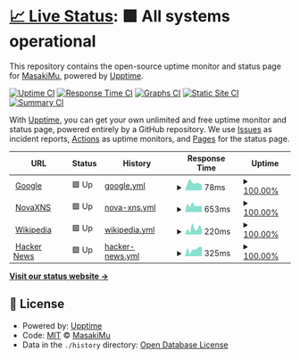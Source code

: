 # [📈 Live Status](https://MasakiMu319.github.io/Upptime): <!--live status--> **🟩 All systems operational**

This repository contains the open-source uptime monitor and status page for [MasakiMu](https://MasakiMu319.github.io/Upptime), powered by [Upptime](https://github.com/upptime/upptime).

[![Uptime CI](https://github.com/MasakiMu319/Upptime/workflows/Uptime%20CI/badge.svg)](https://github.com/MasakiMu319/Upptime/actions?query=workflow%3A%22Uptime+CI%22)
[![Response Time CI](https://github.com/MasakiMu319/Upptime/workflows/Response%20Time%20CI/badge.svg)](https://github.com/MasakiMu319/Upptime/actions?query=workflow%3A%22Response+Time+CI%22)
[![Graphs CI](https://github.com/MasakiMu319/Upptime/workflows/Graphs%20CI/badge.svg)](https://github.com/MasakiMu319/Upptime/actions?query=workflow%3A%22Graphs+CI%22)
[![Static Site CI](https://github.com/MasakiMu319/Upptime/workflows/Static%20Site%20CI/badge.svg)](https://github.com/MasakiMu319/Upptime/actions?query=workflow%3A%22Static+Site+CI%22)
[![Summary CI](https://github.com/MasakiMu319/Upptime/workflows/Summary%20CI/badge.svg)](https://github.com/MasakiMu319/Upptime/actions?query=workflow%3A%22Summary+CI%22)

With [Upptime](https://upptime.js.org), you can get your own unlimited and free uptime monitor and status page, powered entirely by a GitHub repository. We use [Issues](https://github.com/MasakiMu319/Upptime/issues) as incident reports, [Actions](https://github.com/MasakiMu319/Upptime/actions) as uptime monitors, and [Pages](https://MasakiMu319.github.io/Upptime) for the status page.

<!--start: status pages-->
<!-- This summary is generated by Upptime (https://github.com/upptime/upptime) -->
<!-- Do not edit this manually, your changes will be overwritten -->
<!-- prettier-ignore -->
| URL | Status | History | Response Time | Uptime |
| --- | ------ | ------- | ------------- | ------ |
| <img alt="" src="https://icons.duckduckgo.com/ip3/www.google.com.ico" height="13"> [Google](https://www.google.com) | 🟩 Up | [google.yml](https://github.com/MasakiMu319/Upptime/commits/HEAD/history/google.yml) | <details><summary><img alt="Response time graph" src="./graphs/google/response-time-week.png" height="20"> 78ms</summary><br><a href="https://MasakiMu319.github.io/Upptime/history/google"><img alt="Response time 92" src="https://img.shields.io/endpoint?url=https%3A%2F%2Fraw.githubusercontent.com%2FMasakiMu319%2FUpptime%2FHEAD%2Fapi%2Fgoogle%2Fresponse-time.json"></a><br><a href="https://MasakiMu319.github.io/Upptime/history/google"><img alt="24-hour response time 72" src="https://img.shields.io/endpoint?url=https%3A%2F%2Fraw.githubusercontent.com%2FMasakiMu319%2FUpptime%2FHEAD%2Fapi%2Fgoogle%2Fresponse-time-day.json"></a><br><a href="https://MasakiMu319.github.io/Upptime/history/google"><img alt="7-day response time 78" src="https://img.shields.io/endpoint?url=https%3A%2F%2Fraw.githubusercontent.com%2FMasakiMu319%2FUpptime%2FHEAD%2Fapi%2Fgoogle%2Fresponse-time-week.json"></a><br><a href="https://MasakiMu319.github.io/Upptime/history/google"><img alt="30-day response time 94" src="https://img.shields.io/endpoint?url=https%3A%2F%2Fraw.githubusercontent.com%2FMasakiMu319%2FUpptime%2FHEAD%2Fapi%2Fgoogle%2Fresponse-time-month.json"></a><br><a href="https://MasakiMu319.github.io/Upptime/history/google"><img alt="1-year response time 92" src="https://img.shields.io/endpoint?url=https%3A%2F%2Fraw.githubusercontent.com%2FMasakiMu319%2FUpptime%2FHEAD%2Fapi%2Fgoogle%2Fresponse-time-year.json"></a></details> | <details><summary><a href="https://MasakiMu319.github.io/Upptime/history/google">100.00%</a></summary><a href="https://MasakiMu319.github.io/Upptime/history/google"><img alt="All-time uptime 100.00%" src="https://img.shields.io/endpoint?url=https%3A%2F%2Fraw.githubusercontent.com%2FMasakiMu319%2FUpptime%2FHEAD%2Fapi%2Fgoogle%2Fuptime.json"></a><br><a href="https://MasakiMu319.github.io/Upptime/history/google"><img alt="24-hour uptime 100.00%" src="https://img.shields.io/endpoint?url=https%3A%2F%2Fraw.githubusercontent.com%2FMasakiMu319%2FUpptime%2FHEAD%2Fapi%2Fgoogle%2Fuptime-day.json"></a><br><a href="https://MasakiMu319.github.io/Upptime/history/google"><img alt="7-day uptime 100.00%" src="https://img.shields.io/endpoint?url=https%3A%2F%2Fraw.githubusercontent.com%2FMasakiMu319%2FUpptime%2FHEAD%2Fapi%2Fgoogle%2Fuptime-week.json"></a><br><a href="https://MasakiMu319.github.io/Upptime/history/google"><img alt="30-day uptime 100.00%" src="https://img.shields.io/endpoint?url=https%3A%2F%2Fraw.githubusercontent.com%2FMasakiMu319%2FUpptime%2FHEAD%2Fapi%2Fgoogle%2Fuptime-month.json"></a><br><a href="https://MasakiMu319.github.io/Upptime/history/google"><img alt="1-year uptime 100.00%" src="https://img.shields.io/endpoint?url=https%3A%2F%2Fraw.githubusercontent.com%2FMasakiMu319%2FUpptime%2FHEAD%2Fapi%2Fgoogle%2Fuptime-year.json"></a></details>
| <img alt="" src="https://icons.duckduckgo.com/ip3/hk1.pro.xns.one.ico" height="13"> [NovaXNS](https://hk1.pro.xns.one) | 🟩 Up | [nova-xns.yml](https://github.com/MasakiMu319/Upptime/commits/HEAD/history/nova-xns.yml) | <details><summary><img alt="Response time graph" src="./graphs/nova-xns/response-time-week.png" height="20"> 653ms</summary><br><a href="https://MasakiMu319.github.io/Upptime/history/nova-xns"><img alt="Response time 1080" src="https://img.shields.io/endpoint?url=https%3A%2F%2Fraw.githubusercontent.com%2FMasakiMu319%2FUpptime%2FHEAD%2Fapi%2Fnova-xns%2Fresponse-time.json"></a><br><a href="https://MasakiMu319.github.io/Upptime/history/nova-xns"><img alt="24-hour response time 482" src="https://img.shields.io/endpoint?url=https%3A%2F%2Fraw.githubusercontent.com%2FMasakiMu319%2FUpptime%2FHEAD%2Fapi%2Fnova-xns%2Fresponse-time-day.json"></a><br><a href="https://MasakiMu319.github.io/Upptime/history/nova-xns"><img alt="7-day response time 653" src="https://img.shields.io/endpoint?url=https%3A%2F%2Fraw.githubusercontent.com%2FMasakiMu319%2FUpptime%2FHEAD%2Fapi%2Fnova-xns%2Fresponse-time-week.json"></a><br><a href="https://MasakiMu319.github.io/Upptime/history/nova-xns"><img alt="30-day response time 934" src="https://img.shields.io/endpoint?url=https%3A%2F%2Fraw.githubusercontent.com%2FMasakiMu319%2FUpptime%2FHEAD%2Fapi%2Fnova-xns%2Fresponse-time-month.json"></a><br><a href="https://MasakiMu319.github.io/Upptime/history/nova-xns"><img alt="1-year response time 1080" src="https://img.shields.io/endpoint?url=https%3A%2F%2Fraw.githubusercontent.com%2FMasakiMu319%2FUpptime%2FHEAD%2Fapi%2Fnova-xns%2Fresponse-time-year.json"></a></details> | <details><summary><a href="https://MasakiMu319.github.io/Upptime/history/nova-xns">100.00%</a></summary><a href="https://MasakiMu319.github.io/Upptime/history/nova-xns"><img alt="All-time uptime 100.00%" src="https://img.shields.io/endpoint?url=https%3A%2F%2Fraw.githubusercontent.com%2FMasakiMu319%2FUpptime%2FHEAD%2Fapi%2Fnova-xns%2Fuptime.json"></a><br><a href="https://MasakiMu319.github.io/Upptime/history/nova-xns"><img alt="24-hour uptime 100.00%" src="https://img.shields.io/endpoint?url=https%3A%2F%2Fraw.githubusercontent.com%2FMasakiMu319%2FUpptime%2FHEAD%2Fapi%2Fnova-xns%2Fuptime-day.json"></a><br><a href="https://MasakiMu319.github.io/Upptime/history/nova-xns"><img alt="7-day uptime 100.00%" src="https://img.shields.io/endpoint?url=https%3A%2F%2Fraw.githubusercontent.com%2FMasakiMu319%2FUpptime%2FHEAD%2Fapi%2Fnova-xns%2Fuptime-week.json"></a><br><a href="https://MasakiMu319.github.io/Upptime/history/nova-xns"><img alt="30-day uptime 100.00%" src="https://img.shields.io/endpoint?url=https%3A%2F%2Fraw.githubusercontent.com%2FMasakiMu319%2FUpptime%2FHEAD%2Fapi%2Fnova-xns%2Fuptime-month.json"></a><br><a href="https://MasakiMu319.github.io/Upptime/history/nova-xns"><img alt="1-year uptime 100.00%" src="https://img.shields.io/endpoint?url=https%3A%2F%2Fraw.githubusercontent.com%2FMasakiMu319%2FUpptime%2FHEAD%2Fapi%2Fnova-xns%2Fuptime-year.json"></a></details>
| <img alt="" src="https://icons.duckduckgo.com/ip3/en.wikipedia.org.ico" height="13"> [Wikipedia](https://en.wikipedia.org) | 🟩 Up | [wikipedia.yml](https://github.com/MasakiMu319/Upptime/commits/HEAD/history/wikipedia.yml) | <details><summary><img alt="Response time graph" src="./graphs/wikipedia/response-time-week.png" height="20"> 220ms</summary><br><a href="https://MasakiMu319.github.io/Upptime/history/wikipedia"><img alt="Response time 207" src="https://img.shields.io/endpoint?url=https%3A%2F%2Fraw.githubusercontent.com%2FMasakiMu319%2FUpptime%2FHEAD%2Fapi%2Fwikipedia%2Fresponse-time.json"></a><br><a href="https://MasakiMu319.github.io/Upptime/history/wikipedia"><img alt="24-hour response time 115" src="https://img.shields.io/endpoint?url=https%3A%2F%2Fraw.githubusercontent.com%2FMasakiMu319%2FUpptime%2FHEAD%2Fapi%2Fwikipedia%2Fresponse-time-day.json"></a><br><a href="https://MasakiMu319.github.io/Upptime/history/wikipedia"><img alt="7-day response time 220" src="https://img.shields.io/endpoint?url=https%3A%2F%2Fraw.githubusercontent.com%2FMasakiMu319%2FUpptime%2FHEAD%2Fapi%2Fwikipedia%2Fresponse-time-week.json"></a><br><a href="https://MasakiMu319.github.io/Upptime/history/wikipedia"><img alt="30-day response time 222" src="https://img.shields.io/endpoint?url=https%3A%2F%2Fraw.githubusercontent.com%2FMasakiMu319%2FUpptime%2FHEAD%2Fapi%2Fwikipedia%2Fresponse-time-month.json"></a><br><a href="https://MasakiMu319.github.io/Upptime/history/wikipedia"><img alt="1-year response time 207" src="https://img.shields.io/endpoint?url=https%3A%2F%2Fraw.githubusercontent.com%2FMasakiMu319%2FUpptime%2FHEAD%2Fapi%2Fwikipedia%2Fresponse-time-year.json"></a></details> | <details><summary><a href="https://MasakiMu319.github.io/Upptime/history/wikipedia">100.00%</a></summary><a href="https://MasakiMu319.github.io/Upptime/history/wikipedia"><img alt="All-time uptime 100.00%" src="https://img.shields.io/endpoint?url=https%3A%2F%2Fraw.githubusercontent.com%2FMasakiMu319%2FUpptime%2FHEAD%2Fapi%2Fwikipedia%2Fuptime.json"></a><br><a href="https://MasakiMu319.github.io/Upptime/history/wikipedia"><img alt="24-hour uptime 100.00%" src="https://img.shields.io/endpoint?url=https%3A%2F%2Fraw.githubusercontent.com%2FMasakiMu319%2FUpptime%2FHEAD%2Fapi%2Fwikipedia%2Fuptime-day.json"></a><br><a href="https://MasakiMu319.github.io/Upptime/history/wikipedia"><img alt="7-day uptime 100.00%" src="https://img.shields.io/endpoint?url=https%3A%2F%2Fraw.githubusercontent.com%2FMasakiMu319%2FUpptime%2FHEAD%2Fapi%2Fwikipedia%2Fuptime-week.json"></a><br><a href="https://MasakiMu319.github.io/Upptime/history/wikipedia"><img alt="30-day uptime 100.00%" src="https://img.shields.io/endpoint?url=https%3A%2F%2Fraw.githubusercontent.com%2FMasakiMu319%2FUpptime%2FHEAD%2Fapi%2Fwikipedia%2Fuptime-month.json"></a><br><a href="https://MasakiMu319.github.io/Upptime/history/wikipedia"><img alt="1-year uptime 100.00%" src="https://img.shields.io/endpoint?url=https%3A%2F%2Fraw.githubusercontent.com%2FMasakiMu319%2FUpptime%2FHEAD%2Fapi%2Fwikipedia%2Fuptime-year.json"></a></details>
| <img alt="" src="https://icons.duckduckgo.com/ip3/news.ycombinator.com.ico" height="13"> [Hacker News](https://news.ycombinator.com) | 🟩 Up | [hacker-news.yml](https://github.com/MasakiMu319/Upptime/commits/HEAD/history/hacker-news.yml) | <details><summary><img alt="Response time graph" src="./graphs/hacker-news/response-time-week.png" height="20"> 325ms</summary><br><a href="https://MasakiMu319.github.io/Upptime/history/hacker-news"><img alt="Response time 751" src="https://img.shields.io/endpoint?url=https%3A%2F%2Fraw.githubusercontent.com%2FMasakiMu319%2FUpptime%2FHEAD%2Fapi%2Fhacker-news%2Fresponse-time.json"></a><br><a href="https://MasakiMu319.github.io/Upptime/history/hacker-news"><img alt="24-hour response time 97" src="https://img.shields.io/endpoint?url=https%3A%2F%2Fraw.githubusercontent.com%2FMasakiMu319%2FUpptime%2FHEAD%2Fapi%2Fhacker-news%2Fresponse-time-day.json"></a><br><a href="https://MasakiMu319.github.io/Upptime/history/hacker-news"><img alt="7-day response time 325" src="https://img.shields.io/endpoint?url=https%3A%2F%2Fraw.githubusercontent.com%2FMasakiMu319%2FUpptime%2FHEAD%2Fapi%2Fhacker-news%2Fresponse-time-week.json"></a><br><a href="https://MasakiMu319.github.io/Upptime/history/hacker-news"><img alt="30-day response time 937" src="https://img.shields.io/endpoint?url=https%3A%2F%2Fraw.githubusercontent.com%2FMasakiMu319%2FUpptime%2FHEAD%2Fapi%2Fhacker-news%2Fresponse-time-month.json"></a><br><a href="https://MasakiMu319.github.io/Upptime/history/hacker-news"><img alt="1-year response time 751" src="https://img.shields.io/endpoint?url=https%3A%2F%2Fraw.githubusercontent.com%2FMasakiMu319%2FUpptime%2FHEAD%2Fapi%2Fhacker-news%2Fresponse-time-year.json"></a></details> | <details><summary><a href="https://MasakiMu319.github.io/Upptime/history/hacker-news">100.00%</a></summary><a href="https://MasakiMu319.github.io/Upptime/history/hacker-news"><img alt="All-time uptime 99.99%" src="https://img.shields.io/endpoint?url=https%3A%2F%2Fraw.githubusercontent.com%2FMasakiMu319%2FUpptime%2FHEAD%2Fapi%2Fhacker-news%2Fuptime.json"></a><br><a href="https://MasakiMu319.github.io/Upptime/history/hacker-news"><img alt="24-hour uptime 100.00%" src="https://img.shields.io/endpoint?url=https%3A%2F%2Fraw.githubusercontent.com%2FMasakiMu319%2FUpptime%2FHEAD%2Fapi%2Fhacker-news%2Fuptime-day.json"></a><br><a href="https://MasakiMu319.github.io/Upptime/history/hacker-news"><img alt="7-day uptime 100.00%" src="https://img.shields.io/endpoint?url=https%3A%2F%2Fraw.githubusercontent.com%2FMasakiMu319%2FUpptime%2FHEAD%2Fapi%2Fhacker-news%2Fuptime-week.json"></a><br><a href="https://MasakiMu319.github.io/Upptime/history/hacker-news"><img alt="30-day uptime 99.44%" src="https://img.shields.io/endpoint?url=https%3A%2F%2Fraw.githubusercontent.com%2FMasakiMu319%2FUpptime%2FHEAD%2Fapi%2Fhacker-news%2Fuptime-month.json"></a><br><a href="https://MasakiMu319.github.io/Upptime/history/hacker-news"><img alt="1-year uptime 99.95%" src="https://img.shields.io/endpoint?url=https%3A%2F%2Fraw.githubusercontent.com%2FMasakiMu319%2FUpptime%2FHEAD%2Fapi%2Fhacker-news%2Fuptime-year.json"></a></details>

<!--end: status pages-->

[**Visit our status website →**](https://MasakiMu319.github.io/Upptime)

## 📄 License

- Powered by: [Upptime](https://github.com/upptime/upptime)
- Code: [MIT](./LICENSE) © [MasakiMu](https://MasakiMu319.github.io/Upptime)
- Data in the `./history` directory: [Open Database License](https://opendatacommons.org/licenses/odbl/1-0/)
